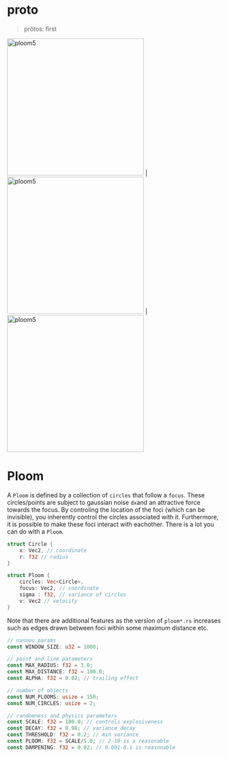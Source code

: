 # proto

> prôtos: first

<img src="https://github.com/magi-1/nomos/blob/main/proto/images/ploom5_3.png" alt="ploom5" width="320"/> | <img src="https://github.com/magi-1/nomos/blob/main/proto/images/ploom3.png" alt="ploom5" width="320"/> | <img src="https://github.com/magi-1/nomos/blob/main/proto/images/ploom6_2.png" alt="ploom5" width="320"/> 


# Ploom

A ```Ploom``` is defined by a collection of `circles` that follow a `focus`. These circles/points are subject to gaussian noise `dx`and an attractive force towards the focus. By controling the location of the foci (which can be invisible), you inherently control the circles associated with it. Furthermore, it is possible to make these foci interact with eachother. There is a lot you can do with a `Ploom`. 


```rust
struct Circle {
    x: Vec2, // coordinate
    r: f32 // radius
}

struct Ploom {
    circles: Vec<Circle>,
    focus: Vec2, // coordinate
    sigma : f32, // variance of circles
    v: Vec2 // velocity
}
```

Note that there are additional features as the version of `ploom*.rs` increases such as edges drawn between foci within some maximum distance etc. 

```rust
// nannou params
const WINDOW_SIZE: u32 = 1000;

// point and line parameters
const MAX_RADIUS: f32 = 3.0;
const MAX_DISTANCE: f32 = 100.0;
const ALPHA: f32 = 0.02; // trailing effect

// number of objects
const NUM_PLOOMS: usize = 150;
const NUM_CIRCLES: usize = 2;

// randomness and physics parameters
const SCALE: f32 = 100.0; // controls explosiveness
const DECAY: f32 = 0.98; // variance decay
const THRESHOLD: f32 = 0.2; // min variance
const PLOOM: f32 = SCALE/5.0; // 2-10 is a reasonable
const DAMPENING: f32 = 0.02; // 0.001-0.1 is reasonable
```
